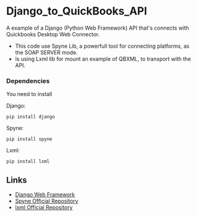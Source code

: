 # Django_to_QuickBooks_API

A example of a Django (Python Web Framework) API that's connects with Quickbooks Desktop Web Connector.

- This code use Spyne Lib, a powerfull tool for connecting platforms, as the SOAP SERVER mode. 
- Is using Lxml lib for mount an example of QBXML, to transport with the API.

### Dependencies

You need to install

Django:
```
pip install django
```

Spyne:
```
pip install spyne
```

Lxml:
```
pip install lxml
```

## Links

* [Django Web Framework](https://www.djangoproject.com/)
* [Spyne Official Repository](https://github.com/arskom/spyne)
* [lxml Official Repository](https://github.com/lxml/lxml)
